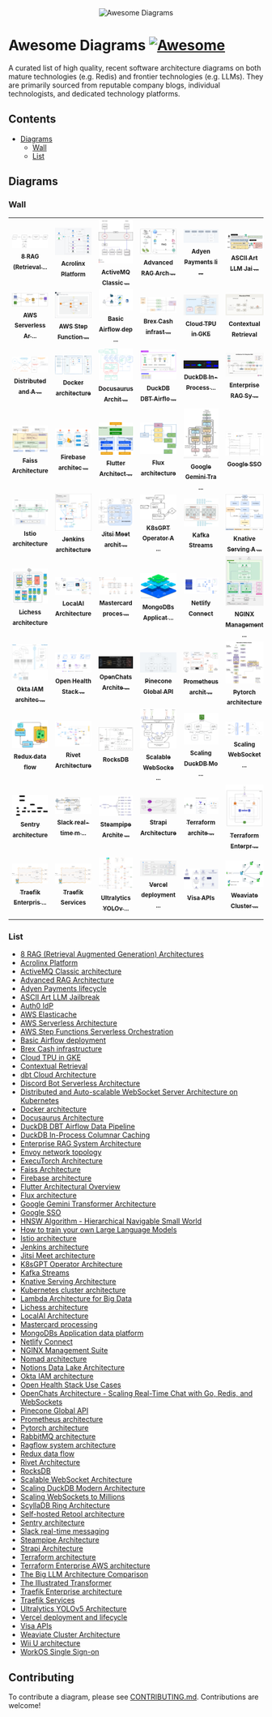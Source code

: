 <div align="center">
  <img src="./docs/assets/banner.png" alt="Awesome Diagrams" />
</div>

# Awesome Diagrams [![Awesome](https://awesome.re/badge.svg)](https://awesome.re)

A curated list of high quality, recent software architecture diagrams on both mature technologies (e.g. Redis) and frontier technologies (e.g. LLMs). They are primarily sourced from reputable company blogs, individual technologists, and dedicated technology platforms.

## Contents

- [Diagrams](#diagrams)
  - [Wall](#wall)
  - [List](#list)

## Diagrams

### Wall

<div align="center">
<table>
<tr>
<td align="center" width="150">
  <a href="https://softwarediagrams.com/diagrams/8-rag-retrieval-augmented-generation-architectures">
    <img src="thumbnails/rag-architectures-humanloop.png" width="150" alt="8 RAG (Retrieval Augmented Generation) Architectures"><br/>
    <sub><b>8 RAG (Retrieval
...</b></sub>
  </a>
</td>
<td align="center" width="150">
  <a href="https://softwarediagrams.com/diagrams/acrolinx-platform">
    <img src="thumbnails/acrolinx-platform.png" width="150" alt="Acrolinx Platform"><br/>
    <sub><b>Acrolinx Platform</b></sub>
  </a>
</td>
<td align="center" width="150">
  <a href="https://softwarediagrams.com/diagrams/activemq-classic-architecture">
    <img src="thumbnails/activemq.png" width="150" alt="ActiveMQ Classic architecture"><br/>
    <sub><b>ActiveMQ Classic
...</b></sub>
  </a>
</td>
<td align="center" width="150">
  <a href="https://softwarediagrams.com/diagrams/advanced-rag-architecture">
    <img src="thumbnails/advanced-rag-architecture.png" width="150" alt="Advanced RAG Architecture"><br/>
    <sub><b>Advanced RAG Arch
...</b></sub>
  </a>
</td>
<td align="center" width="150">
  <a href="https://softwarediagrams.com/diagrams/adyen-payments-lifecycle">
    <img src="thumbnails/adyen-payment-lifecycle.png" width="150" alt="Adyen Payments lifecycle"><br/>
    <sub><b>Adyen Payments li
...</b></sub>
  </a>
</td>
<td align="center" width="150">
  <a href="https://softwarediagrams.com/diagrams/ascii-art-lMlm-jailbreak">
    <img src="thumbnails/jailbreak-llm.png" width="150" alt="ASCII Art LLM Jailbreak"><br/>
    <sub><b>ASCII Art LLM Jai
...</b></sub>
  </a>
</td>
<td align="center" width="150">
  <a href="https://softwarediagrams.com/diagrams/auth0-idp">
    <img src="thumbnails/auth0.png" width="150" alt="Auth0 IdP"><br/>
    <sub><b>Auth0 IdP</b></sub>
  </a>
</td>
<td align="center" width="150">
  <a href="https://softwarediagrams.com/diagrams/aws-elasticache">
    <img src="thumbnails/elasticache.png" width="150" alt="AWS Elasticache"><br/>
    <sub><b>AWS Elasticache</b></sub>
  </a>
</td>
</tr><tr>
<td align="center" width="150">
  <a href="https://softwarediagrams.com/diagrams/aws-serverless-architecture">
    <img src="thumbnails/aws-serverless-architecture.png" width="150" alt="AWS Serverless Architecture"><br/>
    <sub><b>AWS Serverless Ar
...</b></sub>
  </a>
</td>
<td align="center" width="150">
  <a href="https://softwarediagrams.com/diagrams/aws-step-functions-serverless-orchestration">
    <img src="thumbnails/aws-step-functions-serverless-orchestration.png" width="150" alt="AWS Step Functions Serverless Orchestration"><br/>
    <sub><b>AWS Step Function
...</b></sub>
  </a>
</td>
<td align="center" width="150">
  <a href="https://softwarediagrams.com/diagrams/basic-airflow-deployment">
    <img src="thumbnails/airflow.png" width="150" alt="Basic Airflow deployment"><br/>
    <sub><b>Basic Airflow dep
...</b></sub>
  </a>
</td>
<td align="center" width="150">
  <a href="https://softwarediagrams.com/diagrams/brex-cash-infrastructure">
    <img src="thumbnails/brex-cash-infrastructure.png" width="150" alt="Brex Cash infrastructure"><br/>
    <sub><b>Brex Cash infrast
...</b></sub>
  </a>
</td>
<td align="center" width="150">
  <a href="https://softwarediagrams.com/diagrams/cloud-tpu-in-gke">
    <img src="thumbnails/tpu.png" width="150" alt="Cloud TPU in GKE"><br/>
    <sub><b>Cloud TPU in GKE</b></sub>
  </a>
</td>
<td align="center" width="150">
  <a href="https://softwarediagrams.com/diagrams/contextual-retrieval">
    <img src="thumbnails/contextual-retrieval.png" width="150" alt="Contextual Retrieval"><br/>
    <sub><b>Contextual Retrieval</b></sub>
  </a>
</td>
<td align="center" width="150">
  <a href="https://softwarediagrams.com/diagrams/dbt-cloud-architecture">
    <img src="thumbnails/dbt.png" width="150" alt="dbt Cloud Architecture"><br/>
    <sub><b>dbt Cloud Archite
...</b></sub>
  </a>
</td>
<td align="center" width="150">
  <a href="https://softwarediagrams.com/diagrams/discord-bot-serverless-architecture">
    <img src="thumbnails/discord-bot-serverless-architecture.png" width="150" alt="Discord Bot Serverless Architecture"><br/>
    <sub><b>Discord Bot Serve
...</b></sub>
  </a>
</td>
</tr><tr>
<td align="center" width="150">
  <a href="https://softwarediagrams.com/diagrams/distributed-and-auto-scalable-websocket-server-architecture-on-kubernetes">
    <img src="thumbnails/websocket-kubernetes-architecture.png" width="150" alt="Distributed and Auto-scalable WebSocket Server Architecture on Kubernetes"><br/>
    <sub><b>Distributed and A
...</b></sub>
  </a>
</td>
<td align="center" width="150">
  <a href="https://softwarediagrams.com/diagrams/docker-architecture">
    <img src="thumbnails/docker.png" width="150" alt="Docker architecture"><br/>
    <sub><b>Docker architecture</b></sub>
  </a>
</td>
<td align="center" width="150">
  <a href="https://softwarediagrams.com/diagrams/docusaurus-architecture">
    <img src="thumbnails/docusaurus.png" width="150" alt="Docusaurus Architecture"><br/>
    <sub><b>Docusaurus Archit
...</b></sub>
  </a>
</td>
<td align="center" width="150">
  <a href="https://softwarediagrams.com/diagrams/duckdb-dbt-airflow-data-pipeline">
    <img src="thumbnails/duckdb-dbt-airflow-data-pipeline.png" width="150" alt="DuckDB DBT Airflow Data Pipeline"><br/>
    <sub><b>DuckDB DBT Airflo
...</b></sub>
  </a>
</td>
<td align="center" width="150">
  <a href="https://softwarediagrams.com/diagrams/duckdb-in-process-columnar-caching">
    <img src="thumbnails/duckdb-in-process-columnar-caching.png" width="150" alt="DuckDB In-Process Columnar Caching"><br/>
    <sub><b>DuckDB In-Process
...</b></sub>
  </a>
</td>
<td align="center" width="150">
  <a href="https://softwarediagrams.com/diagrams/enterprise-rag-system-architecture">
    <img src="thumbnails/galileo-enterprise-rag-architecture.png" width="150" alt="Enterprise RAG System Architecture"><br/>
    <sub><b>Enterprise RAG Sy
...</b></sub>
  </a>
</td>
<td align="center" width="150">
  <a href="https://softwarediagrams.com/diagrams/envoy-network-topology">
    <img src="thumbnails/envoy.png" width="150" alt="Envoy network topology"><br/>
    <sub><b>Envoy network top
...</b></sub>
  </a>
</td>
<td align="center" width="150">
  <a href="https://softwarediagrams.com/diagrams/executorch-architecture">
    <img src="thumbnails/excutorch.png" width="150" alt="ExecuTorch Architecture"><br/>
    <sub><b>ExecuTorch Archit
...</b></sub>
  </a>
</td>
</tr><tr>
<td align="center" width="150">
  <a href="https://softwarediagrams.com/diagrams/faiss-architecture">
    <img src="thumbnails/faiss.png" width="150" alt="Faiss Architecture"><br/>
    <sub><b>Faiss Architecture</b></sub>
  </a>
</td>
<td align="center" width="150">
  <a href="https://softwarediagrams.com/diagrams/firebase-architecture">
    <img src="thumbnails/firebase.png" width="150" alt="Firebase architecture"><br/>
    <sub><b>Firebase architec
...</b></sub>
  </a>
</td>
<td align="center" width="150">
  <a href="https://softwarediagrams.com/diagrams/flutter-architectural-overview">
    <img src="thumbnails/flutter.png" width="150" alt="Flutter Architectural Overview"><br/>
    <sub><b>Flutter Architect
...</b></sub>
  </a>
</td>
<td align="center" width="150">
  <a href="https://softwarediagrams.com/diagrams/flux-architecture">
    <img src="thumbnails/flux.png" width="150" alt="Flux architecture"><br/>
    <sub><b>Flux architecture</b></sub>
  </a>
</td>
<td align="center" width="150">
  <a href="https://softwarediagrams.com/diagrams/google-gemini-transformer-architecture">
    <img src="thumbnails/google-gemini-transformer-architecture.png" width="150" alt="Google Gemini Transformer Architecture"><br/>
    <sub><b>Google Gemini Tra
...</b></sub>
  </a>
</td>
<td align="center" width="150">
  <a href="https://softwarediagrams.com/diagrams/google-sso">
    <img src="thumbnails/google-sso.png" width="150" alt="Google SSO"><br/>
    <sub><b>Google SSO</b></sub>
  </a>
</td>
<td align="center" width="150">
  <a href="https://softwarediagrams.com/diagrams/hnsw-algorithm-hierarchical-navigable-small-world">
    <img src="thumbnails/hnsw-algorithm.png" width="150" alt="HNSW Algorithm - Hierarchical Navigable Small World"><br/>
    <sub><b>HNSW Algorithm -
...</b></sub>
  </a>
</td>
<td align="center" width="150">
  <a href="https://softwarediagrams.com/diagrams/how-to-train-your-own-large-language-models">
    <img src="thumbnails/llm.png" width="150" alt="How to train your own Large Language Models"><br/>
    <sub><b>How to train your
...</b></sub>
  </a>
</td>
</tr><tr>
<td align="center" width="150">
  <a href="https://softwarediagrams.com/diagrams/istio-architecture">
    <img src="thumbnails/istio.png" width="150" alt="Istio architecture"><br/>
    <sub><b>Istio architecture</b></sub>
  </a>
</td>
<td align="center" width="150">
  <a href="https://softwarediagrams.com/diagrams/jenkins-architecture">
    <img src="thumbnails/jenkins.png" width="150" alt="Jenkins architecture"><br/>
    <sub><b>Jenkins architecture</b></sub>
  </a>
</td>
<td align="center" width="150">
  <a href="https://softwarediagrams.com/diagrams/jitsi-meet-architecture">
    <img src="thumbnails/jitsi.png" width="150" alt="Jitsi Meet architecture"><br/>
    <sub><b>Jitsi Meet archit
...</b></sub>
  </a>
</td>
<td align="center" width="150">
  <a href="https://softwarediagrams.com/diagrams/k8sgpt-operator-architecture">
    <img src="thumbnails/k8sgpt.png" width="150" alt="K8sGPT Operator Architecture"><br/>
    <sub><b>K8sGPT Operator A
...</b></sub>
  </a>
</td>
<td align="center" width="150">
  <a href="https://softwarediagrams.com/diagrams/kafka-streams">
    <img src="thumbnails/kafka.png" width="150" alt="Kafka Streams"><br/>
    <sub><b>Kafka Streams</b></sub>
  </a>
</td>
<td align="center" width="150">
  <a href="https://softwarediagrams.com/diagrams/knative-serving-architecture">
    <img src="thumbnails/knative-serving.png" width="150" alt="Knative Serving Architecture"><br/>
    <sub><b>Knative Serving A
...</b></sub>
  </a>
</td>
<td align="center" width="150">
  <a href="https://softwarediagrams.com/diagrams/kubernetes-cluster-architecture">
    <img src="thumbnails/kubernetes-cluster.png" width="150" alt="Kubernetes cluster architecture"><br/>
    <sub><b>Kubernetes cluste
...</b></sub>
  </a>
</td>
<td align="center" width="150">
  <a href="https://softwarediagrams.com/diagrams/lambda-architecture-for-big-data">
    <img src="thumbnails/lambda-architecture-big-data.png" width="150" alt="Lambda Architecture for Big Data"><br/>
    <sub><b>Lambda Architectu
...</b></sub>
  </a>
</td>
</tr><tr>
<td align="center" width="150">
  <a href="https://softwarediagrams.com/diagrams/lichess-architecture">
    <img src="thumbnails/lichess.png" width="150" alt="Lichess architecture"><br/>
    <sub><b>Lichess architecture</b></sub>
  </a>
</td>
<td align="center" width="150">
  <a href="https://softwarediagrams.com/diagrams/localai-architecture">
    <img src="thumbnails/localai.png" width="150" alt="LocalAI Architecture"><br/>
    <sub><b>LocalAI Architecture</b></sub>
  </a>
</td>
<td align="center" width="150">
  <a href="https://softwarediagrams.com/diagrams/mastercard-processing">
    <img src="thumbnails/mastercard-processing.png" width="150" alt="Mastercard processing"><br/>
    <sub><b>Mastercard proces
...</b></sub>
  </a>
</td>
<td align="center" width="150">
  <a href="https://softwarediagrams.com/diagrams/mongodbs-application-data-platform">
    <img src="thumbnails/mongodb.png" width="150" alt="MongoDBs Application data platform"><br/>
    <sub><b>MongoDBs Applicat
...</b></sub>
  </a>
</td>
<td align="center" width="150">
  <a href="https://softwarediagrams.com/diagrams/netlify-connect">
    <img src="thumbnails/netlify-connect.png" width="150" alt="Netlify Connect"><br/>
    <sub><b>Netlify Connect</b></sub>
  </a>
</td>
<td align="center" width="150">
  <a href="https://softwarediagrams.com/diagrams/nginx-management-suite">
    <img src="thumbnails/nginx.png" width="150" alt="NGINX Management Suite"><br/>
    <sub><b>NGINX Management
...</b></sub>
  </a>
</td>
<td align="center" width="150">
  <a href="https://softwarediagrams.com/diagrams/nomad-architecture">
    <img src="thumbnails/nomad.png" width="150" alt="Nomad architecture"><br/>
    <sub><b>Nomad architecture</b></sub>
  </a>
</td>
<td align="center" width="150">
  <a href="https://softwarediagrams.com/diagrams/notions-data-lake-architecture">
    <img src="thumbnails/notion-data-lake-architecture.png" width="150" alt="Notions Data Lake Architecture"><br/>
    <sub><b>Notions Data Lake
...</b></sub>
  </a>
</td>
</tr><tr>
<td align="center" width="150">
  <a href="https://softwarediagrams.com/diagrams/okta-iam-architecture">
    <img src="thumbnails/okta.png" width="150" alt="Okta IAM architecture"><br/>
    <sub><b>Okta IAM architec
...</b></sub>
  </a>
</td>
<td align="center" width="150">
  <a href="https://softwarediagrams.com/diagrams/open-health-stack-use-cases">
    <img src="thumbnails/open-health-stack.png" width="150" alt="Open Health Stack Use Cases"><br/>
    <sub><b>Open Health Stack
...</b></sub>
  </a>
</td>
<td align="center" width="150">
  <a href="https://softwarediagrams.com/diagrams/openchats-architecture-scaling-real-time-chat-with-go-redis-and-websockets">
    <img src="thumbnails/openchat-architecture.png" width="150" alt="OpenChats Architecture - Scaling Real-Time Chat with Go, Redis, and WebSockets"><br/>
    <sub><b>OpenChats Archite
...</b></sub>
  </a>
</td>
<td align="center" width="150">
  <a href="https://softwarediagrams.com/diagrams/pinecone-global-api">
    <img src="thumbnails/pinecone-global-api.png" width="150" alt="Pinecone Global API"><br/>
    <sub><b>Pinecone Global API</b></sub>
  </a>
</td>
<td align="center" width="150">
  <a href="https://softwarediagrams.com/diagrams/prometheus-architecture">
    <img src="thumbnails/prometheus.png" width="150" alt="Prometheus architecture"><br/>
    <sub><b>Prometheus archit
...</b></sub>
  </a>
</td>
<td align="center" width="150">
  <a href="https://softwarediagrams.com/diagrams/pytorch-architecture">
    <img src="thumbnails/pytorch.png" width="150" alt="Pytorch architecture"><br/>
    <sub><b>Pytorch architecture</b></sub>
  </a>
</td>
<td align="center" width="150">
  <a href="https://softwarediagrams.com/diagrams/rabbitmq-architecture">
    <img src="thumbnails/rabbit-mq.png" width="150" alt="RabbitMQ architecture"><br/>
    <sub><b>RabbitMQ architec
...</b></sub>
  </a>
</td>
<td align="center" width="150">
  <a href="https://softwarediagrams.com/diagrams/ragflow-system-architecture">
    <img src="thumbnails/ragflow.png" width="150" alt="Ragflow system architecture"><br/>
    <sub><b>Ragflow system ar
...</b></sub>
  </a>
</td>
</tr><tr>
<td align="center" width="150">
  <a href="https://softwarediagrams.com/diagrams/redux-data-flow">
    <img src="thumbnails/redux.png" width="150" alt="Redux data flow"><br/>
    <sub><b>Redux data flow</b></sub>
  </a>
</td>
<td align="center" width="150">
  <a href="https://softwarediagrams.com/diagrams/rivet-architecture">
    <img src="thumbnails/rivet.png" width="150" alt="Rivet Architecture"><br/>
    <sub><b>Rivet Architecture</b></sub>
  </a>
</td>
<td align="center" width="150">
  <a href="https://softwarediagrams.com/diagrams/rocksdb">
    <img src="thumbnails/rocksdb.png" width="150" alt="RocksDB"><br/>
    <sub><b>RocksDB</b></sub>
  </a>
</td>
<td align="center" width="150">
  <a href="https://softwarediagrams.com/diagrams/scalable-websocket-architecture">
    <img src="thumbnails/scalable-websocket-architecture.png" width="150" alt="Scalable WebSocket Architecture"><br/>
    <sub><b>Scalable WebSocke
...</b></sub>
  </a>
</td>
<td align="center" width="150">
  <a href="https://softwarediagrams.com/diagrams/scaling-duckdb-modern-architecture">
    <img src="thumbnails/scaling-duckdb-modern-architecture.png" width="150" alt="Scaling DuckDB Modern Architecture"><br/>
    <sub><b>Scaling DuckDB Mo
...</b></sub>
  </a>
</td>
<td align="center" width="150">
  <a href="https://softwarediagrams.com/diagrams/scaling-websockets-to-millions">
    <img src="thumbnails/scaling-websockets-to-millions.png" width="150" alt="Scaling WebSockets to Millions"><br/>
    <sub><b>Scaling WebSocket
...</b></sub>
  </a>
</td>
<td align="center" width="150">
  <a href="https://softwarediagrams.com/diagrams/scylladb-ring-architecture">
    <img src="thumbnails/scylladb.png" width="150" alt="ScyllaDB Ring Architecture"><br/>
    <sub><b>ScyllaDB Ring Arc
...</b></sub>
  </a>
</td>
<td align="center" width="150">
  <a href="https://softwarediagrams.com/diagrams/self-hosted-retool-architecture">
    <img src="thumbnails/self-hosted-retool-architecture.png" width="150" alt="Self-hosted Retool architecture"><br/>
    <sub><b>Self-hosted Retoo
...</b></sub>
  </a>
</td>
</tr><tr>
<td align="center" width="150">
  <a href="https://softwarediagrams.com/diagrams/sentry-architecture">
    <img src="thumbnails/sentry.png" width="150" alt="Sentry architecture"><br/>
    <sub><b>Sentry architecture</b></sub>
  </a>
</td>
<td align="center" width="150">
  <a href="https://softwarediagrams.com/diagrams/slack-real-time-messaging">
    <img src="thumbnails/slack-messaging.png" width="150" alt="Slack real-time messaging"><br/>
    <sub><b>Slack real-time m
...</b></sub>
  </a>
</td>
<td align="center" width="150">
  <a href="https://softwarediagrams.com/diagrams/steampipe-architecture">
    <img src="thumbnails/steampipe.png" width="150" alt="Steampipe Architecture"><br/>
    <sub><b>Steampipe Archite
...</b></sub>
  </a>
</td>
<td align="center" width="150">
  <a href="https://softwarediagrams.com/diagrams/strapi-architecture">
    <img src="thumbnails/strapi.png" width="150" alt="Strapi Architecture"><br/>
    <sub><b>Strapi Architecture</b></sub>
  </a>
</td>
<td align="center" width="150">
  <a href="https://softwarediagrams.com/diagrams/terraform-architecture">
    <img src="thumbnails/terraform.png" width="150" alt="Terraform architecture"><br/>
    <sub><b>Terraform archite
...</b></sub>
  </a>
</td>
<td align="center" width="150">
  <a href="https://softwarediagrams.com/diagrams/terraform-enterprise-aws-architecture">
    <img src="thumbnails/terraform-enterprise.png" width="150" alt="Terraform Enterprise AWS architecture"><br/>
    <sub><b>Terraform Enterpr
...</b></sub>
  </a>
</td>
<td align="center" width="150">
  <a href="https://softwarediagrams.com/diagrams/the-big-llm-architecture-comparison">
    <img src="thumbnails/llm-architecture-comparison.png" width="150" alt="The Big LLM Architecture Comparison"><br/>
    <sub><b>The Big LLM Archi
...</b></sub>
  </a>
</td>
<td align="center" width="150">
  <a href="https://softwarediagrams.com/diagrams/the-illustrated-transformer">
    <img src="thumbnails/illustrated-transformer-architecture.png" width="150" alt="The Illustrated Transformer"><br/>
    <sub><b>The Illustrated T
...</b></sub>
  </a>
</td>
</tr><tr>
<td align="center" width="150">
  <a href="https://softwarediagrams.com/diagrams/traefik-enterprise-architecture">
    <img src="thumbnails/traefik.png" width="150" alt="Traefik Enterprise architecture"><br/>
    <sub><b>Traefik Enterpris
...</b></sub>
  </a>
</td>
<td align="center" width="150">
  <a href="https://softwarediagrams.com/diagrams/traefik-services">
    <img src="thumbnails/traefik.png" width="150" alt="Traefik Services"><br/>
    <sub><b>Traefik Services</b></sub>
  </a>
</td>
<td align="center" width="150">
  <a href="https://softwarediagrams.com/diagrams/ultralytics-yolov5-architecture">
    <img src="thumbnails/ultralytics.png" width="150" alt="Ultralytics YOLOv5 Architecture"><br/>
    <sub><b>Ultralytics YOLOv
...</b></sub>
  </a>
</td>
<td align="center" width="150">
  <a href="https://softwarediagrams.com/diagrams/vercel-deployment-and-lifecycle">
    <img src="thumbnails/vercel.png" width="150" alt="Vercel deployment and lifecycle"><br/>
    <sub><b>Vercel deployment
...</b></sub>
  </a>
</td>
<td align="center" width="150">
  <a href="https://softwarediagrams.com/diagrams/visa-apis">
    <img src="thumbnails/visa-apis.png" width="150" alt="Visa APIs"><br/>
    <sub><b>Visa APIs</b></sub>
  </a>
</td>
<td align="center" width="150">
  <a href="https://softwarediagrams.com/diagrams/weaviate-cluster-architecture">
    <img src="thumbnails/weaviate-cluster-architecture.png" width="150" alt="Weaviate Cluster Architecture"><br/>
    <sub><b>Weaviate Cluster
...</b></sub>
  </a>
</td>
<td align="center" width="150">
  <a href="https://softwarediagrams.com/diagrams/wii-u-architecture">
    <img src="thumbnails/wii-u.png" width="150" alt="Wii U architecture"><br/>
    <sub><b>Wii U architecture</b></sub>
  </a>
</td>
<td align="center" width="150">
  <a href="https://softwarediagrams.com/diagrams/workos-single-sign-on">
    <img src="thumbnails/workos.png" width="150" alt="WorkOS Single Sign-on"><br/>
    <sub><b>WorkOS Single Sig
...</b></sub>
  </a>
</td>
</tr>
</table>
</div>

### List

- [8 RAG (Retrieval Augmented Generation) Architectures](https://softwarediagrams.com/diagrams/8-rag-retrieval-augmented-generation-architectures)
- [Acrolinx Platform](https://softwarediagrams.com/diagrams/acrolinx-platform)
- [ActiveMQ Classic architecture](https://softwarediagrams.com/diagrams/activemq-classic-architecture)
- [Advanced RAG Architecture](https://softwarediagrams.com/diagrams/advanced-rag-architecture)
- [Adyen Payments lifecycle](https://softwarediagrams.com/diagrams/adyen-payments-lifecycle)
- [ASCII Art LLM Jailbreak](https://softwarediagrams.com/diagrams/ascii-art-llm-jailbreak)
- [Auth0 IdP](https://softwarediagrams.com/diagrams/auth0-idp)
- [AWS Elasticache](https://softwarediagrams.com/diagrams/aws-elasticache)
- [AWS Serverless Architecture](https://softwarediagrams.com/diagrams/aws-serverless-architecture)
- [AWS Step Functions Serverless Orchestration](https://softwarediagrams.com/diagrams/aws-step-functions-serverless-orchestration)
- [Basic Airflow deployment](https://softwarediagrams.com/diagrams/basic-airflow-deployment)
- [Brex Cash infrastructure](https://softwarediagrams.com/diagrams/brex-cash-infrastructure)
- [Cloud TPU in GKE](https://softwarediagrams.com/diagrams/cloud-tpu-in-gke)
- [Contextual Retrieval](https://softwarediagrams.com/diagrams/contextual-retrieval)
- [dbt Cloud Architecture](https://softwarediagrams.com/diagrams/dbt-cloud-architecture)
- [Discord Bot Serverless Architecture](https://softwarediagrams.com/diagrams/discord-bot-serverless-architecture)
- [Distributed and Auto-scalable WebSocket Server Architecture on Kubernetes](https://softwarediagrams.com/diagrams/distributed-and-auto-scalable-websocket-server-architecture-on-kubernetes)
- [Docker architecture](https://softwarediagrams.com/diagrams/docker-architecture)
- [Docusaurus Architecture](https://softwarediagrams.com/diagrams/docusaurus-architecture)
- [DuckDB DBT Airflow Data Pipeline](https://softwarediagrams.com/diagrams/duckdb-dbt-airflow-data-pipeline)
- [DuckDB In-Process Columnar Caching](https://softwarediagrams.com/diagrams/duckdb-in-process-columnar-caching)
- [Enterprise RAG System Architecture](https://softwarediagrams.com/diagrams/enterprise-rag-system-architecture)
- [Envoy network topology](https://softwarediagrams.com/diagrams/envoy-network-topology)
- [ExecuTorch Architecture](https://softwarediagrams.com/diagrams/executorch-architecture)
- [Faiss Architecture](https://softwarediagrams.com/diagrams/faiss-architecture)
- [Firebase architecture](https://softwarediagrams.com/diagrams/firebase-architecture)
- [Flutter Architectural Overview](https://softwarediagrams.com/diagrams/flutter-architectural-overview)
- [Flux architecture](https://softwarediagrams.com/diagrams/flux-architecture)
- [Google Gemini Transformer Architecture](https://softwarediagrams.com/diagrams/google-gemini-transformer-architecture)
- [Google SSO](https://softwarediagrams.com/diagrams/google-sso)
- [HNSW Algorithm - Hierarchical Navigable Small World](https://softwarediagrams.com/diagrams/hnsw-algorithm-hierarchical-navigable-small-world)
- [How to train your own Large Language Models](https://softwarediagrams.com/diagrams/how-to-train-your-own-large-language-models)
- [Istio architecture](https://softwarediagrams.com/diagrams/istio-architecture)
- [Jenkins architecture](https://softwarediagrams.com/diagrams/jenkins-architecture)
- [Jitsi Meet architecture](https://softwarediagrams.com/diagrams/jitsi-meet-architecture)
- [K8sGPT Operator Architecture](https://softwarediagrams.com/diagrams/k8sgpt-operator-architecture)
- [Kafka Streams](https://softwarediagrams.com/diagrams/kafka-streams)
- [Knative Serving Architecture](https://softwarediagrams.com/diagrams/knative-serving-architecture)
- [Kubernetes cluster architecture](https://softwarediagrams.com/diagrams/kubernetes-cluster-architecture)
- [Lambda Architecture for Big Data](https://softwarediagrams.com/diagrams/lambda-architecture-for-big-data)
- [Lichess architecture](https://softwarediagrams.com/diagrams/lichess-architecture)
- [LocalAI Architecture](https://softwarediagrams.com/diagrams/localai-architecture)
- [Mastercard processing](https://softwarediagrams.com/diagrams/mastercard-processing)
- [MongoDBs Application data platform](https://softwarediagrams.com/diagrams/mongodbs-application-data-platform)
- [Netlify Connect](https://softwarediagrams.com/diagrams/netlify-connect)
- [NGINX Management Suite](https://softwarediagrams.com/diagrams/nginx-management-suite)
- [Nomad architecture](https://softwarediagrams.com/diagrams/nomad-architecture)
- [Notions Data Lake Architecture](https://softwarediagrams.com/diagrams/notions-data-lake-architecture)
- [Okta IAM architecture](https://softwarediagrams.com/diagrams/okta-iam-architecture)
- [Open Health Stack Use Cases](https://softwarediagrams.com/diagrams/open-health-stack-use-cases)
- [OpenChats Architecture - Scaling Real-Time Chat with Go, Redis, and WebSockets](https://softwarediagrams.com/diagrams/openchats-architecture-scaling-real-time-chat-with-go-redis-and-websockets)
- [Pinecone Global API](https://softwarediagrams.com/diagrams/pinecone-global-api)
- [Prometheus architecture](https://softwarediagrams.com/diagrams/prometheus-architecture)
- [Pytorch architecture](https://softwarediagrams.com/diagrams/pytorch-architecture)
- [RabbitMQ architecture](https://softwarediagrams.com/diagrams/rabbitmq-architecture)
- [Ragflow system architecture](https://softwarediagrams.com/diagrams/ragflow-system-architecture)
- [Redux data flow](https://softwarediagrams.com/diagrams/redux-data-flow)
- [Rivet Architecture](https://softwarediagrams.com/diagrams/rivet-architecture)
- [RocksDB](https://softwarediagrams.com/diagrams/rocksdb)
- [Scalable WebSocket Architecture](https://softwarediagrams.com/diagrams/scalable-websocket-architecture)
- [Scaling DuckDB Modern Architecture](https://softwarediagrams.com/diagrams/scaling-duckdb-modern-architecture)
- [Scaling WebSockets to Millions](https://softwarediagrams.com/diagrams/scaling-websockets-to-millions)
- [ScyllaDB Ring Architecture](https://softwarediagrams.com/diagrams/scylladb-ring-architecture)
- [Self-hosted Retool architecture](https://softwarediagrams.com/diagrams/self-hosted-retool-architecture)
- [Sentry architecture](https://softwarediagrams.com/diagrams/sentry-architecture)
- [Slack real-time messaging](https://softwarediagrams.com/diagrams/slack-real-time-messaging)
- [Steampipe Architecture](https://softwarediagrams.com/diagrams/steampipe-architecture)
- [Strapi Architecture](https://softwarediagrams.com/diagrams/strapi-architecture)
- [Terraform architecture](https://softwarediagrams.com/diagrams/terraform-architecture)
- [Terraform Enterprise AWS architecture](https://softwarediagrams.com/diagrams/terraform-enterprise-aws-architecture)
- [The Big LLM Architecture Comparison](https://softwarediagrams.com/diagrams/the-big-llm-architecture-comparison)
- [The Illustrated Transformer](https://softwarediagrams.com/diagrams/the-illustrated-transformer)
- [Traefik Enterprise architecture](https://softwarediagrams.com/diagrams/traefik-enterprise-architecture)
- [Traefik Services](https://softwarediagrams.com/diagrams/traefik-services)
- [Ultralytics YOLOv5 Architecture](https://softwarediagrams.com/diagrams/ultralytics-yolov5-architecture)
- [Vercel deployment and lifecycle](https://softwarediagrams.com/diagrams/vercel-deployment-and-lifecycle)
- [Visa APIs](https://softwarediagrams.com/diagrams/visa-apis)
- [Weaviate Cluster Architecture](https://softwarediagrams.com/diagrams/weaviate-cluster-architecture)
- [Wii U architecture](https://softwarediagrams.com/diagrams/wii-u-architecture)
- [WorkOS Single Sign-on](https://softwarediagrams.com/diagrams/workos-single-sign-on)

## Contributing

To contribute a diagram, please see [CONTRIBUTING.md](CONTRIBUTING.md). Contributions are welcome!
